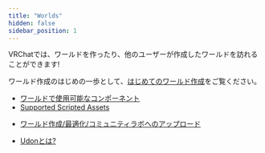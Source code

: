 ```yaml
---
title: "Worlds"
hidden: false
sidebar_position: 1
---
```

<!-- In VRChat, you can create and visit custom worlds powered by the Udon programming language! -->
VRChatでは、ワールドを作ったり、他のユーザーが作成したワールドを訪れることができます!

<!-- To get started, check out [Creating Your First World](/worlds/creating-your-first-world). -->
ワールド作成のはじめの一歩として、[はじめてのワールド作成](creating-your-first-world)をご覧ください。

<!-- - [Allowed World Components](docs/worlds/whitelisted-world-components)  -->
- [ワールドで使用可能なコンポーネント](whitelisted-world-components)
- [Supported Scripted Assets](supported-assets) 
<!-- - [World Creation, Optimization, and Community Labs Tips](docs/worlds/submitting-a-world-to-be-made-public) -->
- [ワールド作成/最適化/コミュニティラボへのアップロード](submitting-a-world-to-be-made-public)
<!-- - [What is Udon?](docs/worlds/udon) -->
- [Udonとは?](udon)